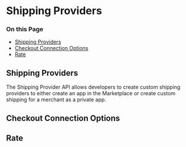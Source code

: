 # Shipping Providers

<div class="otp" id="no-index">

### On this Page	
- [Shipping Providers](#shipping-providers)
- [Checkout Connection Options](#checkout-connection-options)
- [Rate](#rate)


</div>

## Shipping Providers
The Shipping Provider API allows developers to create custom shipping providers to either create an app in the Marketplace or create custom shipping for a merchant as a private app.

## Checkout Connection Options

## Rate